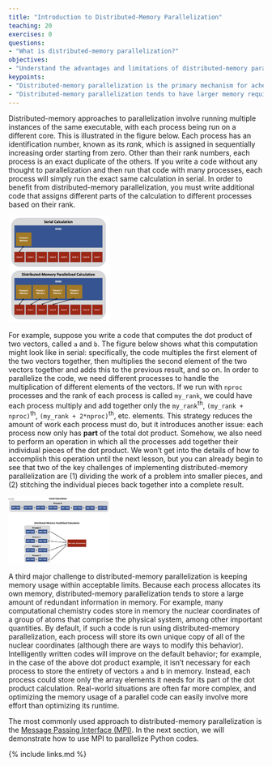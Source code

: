 ```yaml
---
title: "Introduction to Distributed-Memory Parallelization"
teaching: 20
exercises: 0
questions:
- "What is distributed-memory parallelization?"
objectives:
- "Understand the advantages and limitations of distributed-memory parallelization."
keypoints:
- "Distributed-memory parallelization is the primary mechanism for acheiving parallelization between nodes."
- "Distributed-memory parallelization tends to have larger memory requirements than other parallelization techniques."
---
```


Distributed-memory approaches to parallelization involve running multiple instances of the same executable, with each process being run on a different core.
This is illustrated in the figure below.
Each process has an identification number, known as its *rank*, which is assigned in sequentially increasing order starting from zero.
Other than their rank numbers, each process is an exact duplicate of the others.
If you write a code without any thought to parallelization and then run that code with many processes, each process will simply run the exact same calculation in serial.
In order to benefit from distributed-memory parallelization, you must write additional code that assigns different parts of the calculation to different processes based on their rank.

<img src = '../fig/distributed.png' width="200">

For example, suppose you write a code that computes the dot product of two vectors, called `a` and `b`.
The figure below shows what this computation might look like in serial: specifically, the code multiples the first element of the two vectors together, then multiplies the second element of the two vectors together and adds this to the previous result, and so on.
In order to parallelize the code, we need different processes to handle the multiplication of different elements of the vectors.
If we run with `nproc` processes and the rank of each process is called `my_rank`, we could have each process multiply and add together only the `my_rank`<sup>th</sup>, `(my_rank + nproc)`<sup>th</sup>, `(my_rank + 2*nproc)`<sup>th</sup>, etc. elements.
This strategy reduces the amount of work each process must do, but it introduces another issue: each process now only has **part** of the total dot product.
Somehow, we also need to perform an operation in which all the processes add together their individual pieces of the dot product.
We won’t get into the details of how to accomplish this operation until the next lesson, but you can already begin to see that two of the key challenges of implementing distributed-memory parallelization are (1) dividing the work of a problem into smaller pieces, and (2) stitching the individual pieces back together into a complete result.

<img src = '../fig/dot_product.png' width="200">

A third major challenge to distributed-memory parallelization is keeping memory usage within acceptable limits.
Because each process allocates its own memory, distributed-memory parallelization tends to store a large amount of redundant information in memory.
For example, many computational chemistry codes store in memory the nuclear coordinates of a group of atoms that comprise the physical system, among other important quantities.
By default, if such a code is run using distributed-memory parallelization, each process will store its own unique copy of all of the nuclear coordinates (although there are ways to modify this behavior).
Intelligently written codes will improve on the default behavior; for example, in the case of the above dot product example, it isn’t necessary for each process to store the entirety of vectors `a` and `b` in memory.
Instead, each process could store only the array elements it needs for its part of the dot product calculation.
Real-world situations are often far more complex, and optimizing the memory usage of a parallel code can easily involve more effort than optimizing its runtime.

The most commonly used approach to distributed-memory parallelization is the [Message Passing Interface (MPI)](https://www.mpi-forum.org/).
In the next section, we will demonstrate how to use MPI to parallelize Python codes.

{% include links.md %}

